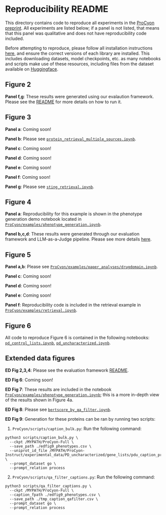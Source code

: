 # Reproducibility README

This directory contains code to reproduce all experiments in the [ProCyon preprint](https://www.biorxiv.org/content/10.1101/2024.12.10.627665v1).
All experiments are listed below; if a panel is not listed, that means that this panel was qualitative and does not have reproducibility code included.

Before attempting to reproduce, please follow all installation instructions [here](https://github.com/mims-harvard/ProCyon?tab=readme-ov-file#installation), and ensure the correct versions of each library are installed.
This includes downloading datasets, model checkpoints, etc. as many notebooks and scripts make use of these resources, including files from the dataset available on [Huggingface](https://huggingface.co/datasets/mims-harvard/ProCyon-Instruct).

## Figure 2

**Panel f,g**: These results were generated using our evalaution framework. Please see the [README](https://github.com/mims-harvard/ProCyon/tree/main/procyon/evaluate) for more details on how to run it.

## Figure 3

**Panel a**: Coming soon!

**Panel b**: Please see [`protein_retrieval_multiple_sources.ipynb`](https://github.com/mims-harvard/ProCyon/blob/main/examples/paper_analyses/protein_retrieval_multiple_sources.ipynb).

**Panel c**: Coming soon!

**Panel d**: Coming soon!

**Panel e**: Coming soon!

**Panel f**: Coming soon!

**Panel g**: Please see [`sting_retrieval.ipynb`](https://github.com/mims-harvard/ProCyon/blob/main/examples/paper_analyses/sting_retrieval.ipynb).

## Figure 4

**Panel a**: Reproducibility for this example is shown in the phenotype generation demo notebook located in [`ProCyon/examples/phenotype_generation.ipynb`](https://github.com/mims-harvard/ProCyon/blob/main/examples/retrieval.ipynb).

**Panel b,c,d**: These results were generated through our evaluation framework and LLM-as-a-Judge pipeline. Please see more details [here](https://github.com/mims-harvard/ProCyon/tree/main/examples/paper_analyses/external_llm_eval).

## Figure 5

**Panel a,b**: Please see [`ProCyon/examples/paper_analyses/drugdomain.ipynb`](https://github.com/mims-harvard/ProCyon/blob/main/examples/paper_analyses/drugdomain.ipynb).

**Panel c**: Coming soon!

**Panel d**: Coming soon!

**Panel e**: Coming soon!

**Panel f**: Reproducibility code is included in the retrieval example in [`ProCyon/examples/retrieval.ipynb`](https://github.com/mims-harvard/ProCyon/blob/main/examples/retrieval.ipynb).

## Figure 6
All code to reproduce Figure 6 is contained in the following notebooks: [`pd_control_lists.ipynb`](https://github.com/mims-harvard/ProCyon/blob/main/examples/paper_analyses/pd_control_lists.ipynb), [`pd_uncharacterized.ipynb`](https://github.com/mims-harvard/ProCyon/blob/main/examples/paper_analyses/pd_uncharacterized.ipynb).

## Extended data figures

**ED Fig 2,3,4**: Please see the evaluation framework [README](https://github.com/mims-harvard/ProCyon/tree/main/procyon/evaluate).

**ED Fig 6**: Coming soon!

**ED Fig 7**: These results are included in the notebook [`ProCyon/examples/phenotype_generation.ipynb`](https://github.com/mims-harvard/ProCyon/blob/main/examples/retrieval.ipynb); this is a more in-depth view of the results shown in Figure 4a.

**ED Fig 8**: Please see [`bertscore_by_qa_filter.ipynb`](https://github.com/mims-harvard/ProCyon/blob/main/examples/paper_analyses/bertscore_by_qa_filter.ipynb).

**ED Fig 9**: Generation for these proteins can be ran by running two scripts:
1. `ProCyon/scripts/caption_bulk.py`: Run the following command:
```
python3 scripts/caption_bulk.py \
  --ckpt /MYPATH/ProCyon-Full \
  --save_path ./edfig9_phenotypes.csv \
  --uniprot_id_file /MYPATH/ProCyon-Instruct/experimental_data/PD_uncharacterized/gene_lists/pdu_caption_proteins.csv \
  --prompt_dataset go \
  --prompt_relation process
```
2. `ProCyon/scripts/qa_filter_captions.py`: Run the following command:
```
python3 scripts/qa_filter_captions.py \
  --ckpt /MYPATH/ProCyon-Full \
  --caption_fpath ./edfig9_phenotypes.csv \
  --save_path ./tmp_caption_qafilter.csv \
  --prompt_dataset go \
  --prompt_relation process
```
